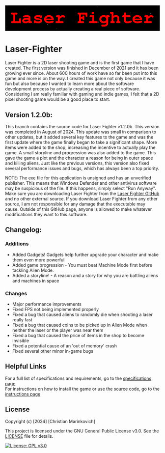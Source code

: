 ![Splash Text](img/Laser_Fighter_Splash_Text.png)

# Laser-Fighter

Laser Fighter is a 2D laser shooting game and is the first game that I have created. The first version was finished in December of 2021 and it has been growing ever since. About 600 hours of work have so far been put into this game and more is on the way. I created this game not only because it was fun but also because I wanted to learn more about the software development process by actually creating a real piece of software. Considering I am really familiar with gaming and indie games, I felt that a 2D pixel shooting game would be a good place to start.


## Version 1.2.0b:

This branch contains the source code for Laser Fighter v1.2.0b. This version was completed in August of 2024. This update was small in comparison to other updates, but it added several key features to the game and was the first update where the game finally began to take a significant shape. More items were added to the shop, increasing the incentive to actually play the game. A small storyline and progression was also added to the game. This gave the game a plot and the character a reason for being in outer space and killing aliens. Just like the previous versions, this version also fixed several performance issues and bugs, which has always been a top priority.

NOTE: The exe file for this application is unsigned and has an unverified publisher. This means that Windows Defender and other antivirus software may be suspicious of the file. If this happens, simply select "Run Anyway". Make sure you are downloading Laser Fighter from the [Laser Fighter GitHub](https://github.com/Christian2147/Laser-Fighter) and no other external source. If you download Laser Fighter from any other source, I am not responsible for any damage that the executable may cause. Outside of this GitHub page, anyone is allowed to make whatever modifications they want to this software.

## Changelog:

### Additions
+ Added Gadgets! Gadgets help further upgrade your character and make them even more powerful
+ Added game progression - You must beat Machine Mode first before tackling Alien Mode. 
+ Added a storyline! - A reason and a story for why you are battling aliens and machines in space

### Changes
* Major performance improvements
* Fixed FPS not being implemented properly
* Fixed a bug that caused aliens to randomly die when shooting a laser really fast
* Fixed a bug that caused coins to be picked up in Alien Mode when neither the laser or the player was near them
* Fixed a bug that caused the price of items in the shop to become invisible
* Fixed a potential cause of an 'out of memory' crash
* Fixed several other minor in-game bugs

## Helpful Links

For a full list of specifications and requirements, go to the [specifications page](./docs/SPECIFICATIONS.md)<br>
For instructions on how to install the game or use the source code, go to the [instructions page](./docs/INSTRUCTIONS.md)<br>

## License

Copyright (c) [2024] [Christian Marinkovich]

This project is licensed under the GNU General Public License v3.0. See the [LICENSE](./LICENSE) file for details.

[![License: GPL v3.0](https://img.shields.io/badge/License-GPL%20v3.0-blue.svg)](https://www.gnu.org/licenses/gpl-3.0)